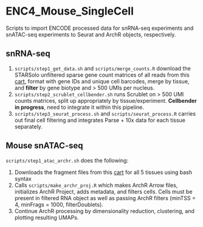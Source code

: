 # ENC4_Mouse_SingleCell
Scripts to import ENCODE processed data for snRNA-seq experiments and snATAC-seq experiments to Seurat and ArchR objects, respectively.

## snRNA-seq
1. ``scripts/step1_get_data.sh`` and ``scripts/merge_counts.R`` download the STARSolo unfiltered sparse gene count matrices of all reads from this [cart](https://www.encodeproject.org/carts/enc4_mouse_snrna), format with gene IDs and unique cell barcodes, merge by tissue, and **filter** by gene biotype and > 500 UMIs per nucleus.
2. ``scripts/step2_scrublet_cellbender.sh`` runs Scrublet on > 500 UMI counts matrices, split up appropriately by tissue/experiment. **Cellbender in progress**, need to integrate it within this pipeline.
3. ``scripts/step3_seurat_process.sh`` and ``scripts/seurat_process.R`` carries out final cell filtering and integrates Parse + 10x data for each tissue separately. 

## Mouse snATAC-seq
``scripts/step1_atac_archr.sh`` does the following:
1. Downloads the fragment files from this [cart](https://www.encodeproject.org/carts/enc4_mouse_snatac/) for all 5 tissues using bash syntax
2. Calls ``scripts/make_archr_proj.R`` which makes ArchR Arrow files, initializes ArchR Project, adds metadata, and filters cells. Cells must be present in filtered RNA object as well as passing ArchR filters (minTSS = 4, minFrags = 1000, filterDoublets).
4. Continue ArchR processing by dimensionality reduction, clustering, and plotting resulting UMAPs.

